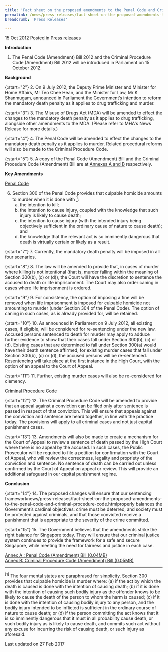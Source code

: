 ```yaml
---
title: 'Fact sheet on the proposed amendments to the Penal Code and Criminal Procedure Code'
permalink: /news/press-releases/fact-sheet-on-the-proposed-amendments-to-the-penal-code-and-criminal-procedure-code/
breadcrumb: 'Press Releases'

---
```



15 Oct 2012 Posted in [Press releases](/news/press-releases)

**Introduction**

1. The Penal Code (Amendment) Bill 2012 and the Criminal Procedure Code (Amendment) Bill 2012 will be introduced in Parliament on 15 October 2012.

**Background**

{:start="2"}
2. On 9 July 2012, the Deputy Prime Minister and Minister for Home Affairs, Mr Teo Chee Hean, and the Minister for Law, Mr K Shanmugam, announced in Parliament the Government’s intention to reform the mandatory death penalty as it applies to drug trafficking and murder.

{:start="3"}
3. The Misuse of Drugs Act (MDA) will be amended to effect the changes to the mandatory death penalty as it applies to drug trafficking, alongside other amendments to the MDA. (Please refer to MHA's News Release for more details.)

{:start="4"}
4. The Penal Code will be amended to effect the changes to the mandatory death penalty as it applies to murder. Related procedural reforms will also be made to the Criminal Procedure Code.

{:start="5"}
5. A copy of the Penal Code (Amendment) Bill and the Criminal Procedure Code (Amendment) Bill are at <u>Annexes A and B</u> respectively.

**Key Amendments**

<u>Penal Code</u>

<ol start="6">
<li> Section 300 of the Penal Code provides that culpable homicide amounts to murder when it is done with <a href="#footnote1"><sup>1</sup></a>:

<ol style="list-style-type: lower-alpha;">

<li>the intention to kill;</li>
<li>the intention to cause injury, coupled with the knowledge that such injury is likely to cause death;</li>
<li>the intention to cause injury (with the intended injury being objectively sufficient in the ordinary cause of nature to cause death); and</li>
<li>the knowledge that the relevant act is so imminently dangerous that death is virtually certain or likely as a result.</li>

</ol>


</li>

</ol>


{:start="7"}
7. Currently, the mandatory death penalty will be imposed in all four scenarios.

{:start="8"}
8. The law will be amended to provide that, in cases of murder where killing is not intentional (that is, murder falling within the meaning of Section 300(b), (c) or (d)), the Court will have the discretion to sentence the accused to death or life imprisonment. The Court may also order caning in cases where life imprisonment is ordered.

{:start="9"}
9. For consistency, the option of imposing a fine will be removed when life imprisonment is imposed for culpable homicide not amounting to murder (under Section 304 of the Penal Code). The option of caning in such cases, as is already provided for, will be retained.

{:start="10"}
10. As announced in Parliament on 9 July 2012, all existing cases, if eligible, will be considered for re-sentencing under the new law. Accused persons sentenced to death for murder may apply to adduce further evidence to show that their cases fall under Section 300(b), (c) or (d). Existing cases that are determined to fall under Section 300(a) would have their death sentence affirmed; for existing murder cases that fall under Section 300(b), (c) or (d), the accused persons will be re-sentenced. Resentencing will take place at the first instance in the High Court, with the option of an appeal to the Court of Appeal.

{:start="11"}
11. Further, existing murder cases will also be re-considered for clemency.

<u>Criminal Procedure Code</u>

{:start="12"}
12. The Criminal Procedure Code will be amended to provide that an appeal against a conviction can be filed only after sentence is passed in respect of that conviction. This will ensure that appeals against the conviction and sentence are heard together, in line with the practice today. The provisions will apply to all criminal cases and not just capital punishment cases.

{:start="13"}
13. Amendments will also be made to create a mechanism for the Court of Appeal to review a sentence of death passed by the High Court where there is no appeal by the accused. In such cases, the Public Prosecutor will be required to file a petition for confirmation with the Court of Appeal, who will review the correctness, legality and propriety of the conviction and sentence. No sentence of death can be carried out unless confirmed by the Court of Appeal on appeal or review. This will provide an additional safeguard in our capital punishment regime.


**Conclusion**

{:start="14"}
14. The proposed changes will ensure that our sentencing frameworknews/press-releases/fact-sheet-on-the-proposed-amendments-to-the-penal-code-and-criminal-procedure-code.htmlproperly balances the Government’s cardinal objectives: crime must be deterred, and society must be protected against criminals, and that those convicted receive a punishment that is appropriate to the severity of the crime committed.

{:start="15"}
15. The Government believes that the amendments strike the right balance for Singapore today. They will ensure that our criminal justice system continues to provide the framework for a safe and secure Singapore, while meeting the need for fairness and justice in each case. 


[Annex A : Penal Code (Amendment) Bill (0.04MB)](/files/news/press-releases/2012/10/linkclickff5c.pdf)  
[Annex B: Criminal Procedure Code (Amendment) Bill (0.05MB)](/files/news/press-releases/2012/10/linkclick8203.pdf)

---

<p id="footnote1"><sup>[1]</sup> The four mental states are paraphrased for simplicity. Section 300 provides that culpable homicide is murder where: (a) if the act by which the death is caused is done with the intention of causing death; (b) if it is done with the intention of causing such bodily injury as the offender knows to be likely to cause the death of the person to whom the harm is caused; (c) if it is done with the intention of causing bodily injury to any person, and the bodily injury intended to be inflicted is sufficient in the ordinary course of nature to cause death; or (d) if the person committing the act knows that it is so imminently dangerous that it must in all probability cause death, or such bodily injury as is likely to cause death, and commits such act without any excuse for incurring the risk of causing death, or such injury as aforesaid.</p>


<p class="right-side-updated">Last updated on 27 Feb 2017</p>
